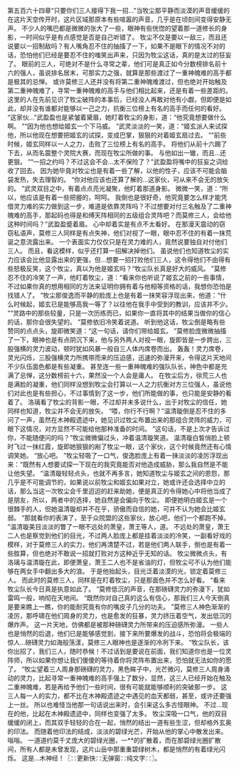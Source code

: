 第五百六十四章“只要你们三人接得下我一招...”当牧尘那平静而淡漠的声音缓缓的在这片天空传开时，这片区域那原本有些喧嚣的声音，几乎是在顷刻间变得安静无声。
不少人的嘴巴都是微微的张大了一些，眼神有些恍惚的望着那一道修长的身影，一时间似乎是有点感觉是否是自己听错了。
牧尘不仅是要以一敌三，而且还说要以一招制敌吗？有人嘴角忍不住的抽搐了一下，如果不是眼下的情况不对的话，恐怕他们已经是要忍不住的嗤笑出声来，只因为牧尘这话，真的是太过的狂妄了。
眼前的三人，可绝对不是什么寻常之辈，他们可是真正如今分数榜排名前十六的强人，虽说排名居末，可那实力之强，就算是那些渡过了一重神魄难的高手都是极其的忌惮。
或许莫修三人还并没有将第二重神魄难渡过，但也绝对开始触及第二重神魄难了，寻常一重神魄难的高手与他们相比起来，还是有着一些差距的。
这里的人在先前见识了牧尘破阵的本事后，已经没人再敢对他有小觑，但即便是如此，却并没有谁都对能够以一己之力，抗衡三位榜上有名的高手而任何的看好。
“这家伙...”武盈盈也是紧皱着黛眉，她盯着牧尘的身影，道：“他究竟想要做什么啊。
”“因为他也想给姬玄一个下马威。
”武灵淡淡的一笑，道：“姬玄派人来试探他，所以他现在想要把姬玄的试探，变成巴掌，狠狠的对着姬玄扇过去。
”“前些时候，姬玄同样以一人之力，击败了三位榜上有名的高手。
将他们从前十六踢了下去，从而名震整个灵院大赛，而现在牧尘所做的事。
与他如出一辙，而且...还更狠。
”“一招之约吗？不过这会不会...太不保险了？”武盈盈将嘴中的狂妄之词给收了回去。
因为她毕竟对牧尘也是有着一些了解，以他的性子，应该不可能会脑袋发热，失去理智的。
“你对他应该也还算了解的...这家伙，可从来不会无的放矢的。
”武灵双目之中，有着点点亮光凝聚，他盯着那道身影。
微微一笑，道：“所以，他应该是有着一些把握的，呵呵。
我倒也是很好奇，他究竟要怎么样才能凭借灵力难的实力做到这一步，难道是依靠灵阵吗？不过想要对付三名触及了二重神魄难的高手，那起码也得是和缚天阵相同的五级组合灵阵吧？而莫修三人，会给他这种时间吗？”武盈盈蹙着眉。
心中却着实是有点不太看好。
在那漫天震动的窃窃私语声，莫修三人同样是有点失神，他们对视了一眼，眼中忍不住的有着一抹荒诞之意流露出来。
一个表面实力仅仅只是在灵力难的人，竟然说要独自对付他们三人。
而且，看这模样，似乎还打算一招解决掉他们。
虽说他们也知道牧尘的实力应该会比他显露出来的更强，但...想要一招打败他们三人，这令得他们不由得有些怒极反笑，这个牧尘，真以为他是姬玄吗？“牧尘队长真是好大的威风。
”莫修忍不住的冷笑了一声，他盯着牧尘，道：“看来你也听说了姬玄之前的一些事情，不过如果你真的想用相同的方法来证明你拥有着与他相等资格的话，我想你恐怕是找错人了。
”牧尘那俊逸而平静的脸庞上也是有着一抹笑容浮现出来，他道：“什么时候起，姬玄已是能够高我一等了？以往他在我手中受到的教训，应该并不少。
”“灵路中的那些较量，只是一次历练而已，如果你一直将其中的结果当做你的信心的话，那你会很失望的。
”莫修依旧冷笑着说道。
听到他这话，牧尘倒是略有些赞同的点点头，旋即微笑道：“这一句话，请你们带给姬玄。
”莫修脸庞微微抽搐了一下，眼神也是有点阴沉下来，他与另外两人对视一眼，旋即皆是一步跨出，三股强横的灵力波动，顿时犹如风暴一般自三人体内席卷而出。
轰轰！灵力席卷，灵光闪烁，三股强横灵力所携带而来的压迫感，迅速的弥漫开来，令得这片天地间不少队伍面色都是有些凝重。
甚至连一些一重神魄难的强队队长，神色中都是充满了忌惮，这分数榜前十六，果然没一个人会是庸人。
在牧尘后方，徐荒三人也是满脸的凝重，他们同样没想到牧尘会打算以一人之力抗衡对方三位强人，虽说他们对此也是有些担心，不过事情到了这一步，他们所能做的事，也只能是安静的看着了。
洛璃看了牧尘的背影一眼，不过却并未多说什么，出于对牧尘的信任，她同样也知道，牧尘并不会无的放矢。
“喂，你行不行啊？”温清璇倒是忍不住的多问了一声，虽然在木神殿遗迹中，她见识过牧尘布置出来的那组合灵阵的威力，可眼下这情况，对方显然不可能给他那种准备的时间。
“这句话，不是上次才告诉过你，不能随便问的吗？”牧尘微微偏过头，冲着温清璇笑道。
温清璇白皙俏脸上顿时飞过一抹红霞，旋即她狠狠的剐了牧尘一眼，这个家伙，这个时候竟然还有心情调笑她。
“放心吧。
”牧尘轻吸了一口气，俊逸脸庞上有着一抹淡淡的凌厉浮现出来：“既然有人想要试探一下现在的我究竟能否对他造成威胁，那么我自然是不能让他失望。
”温清璇轻轻点头，也就不再多言，她知道牧尘与姬玄之间的恩怨，那几乎是不可能调节的，如果说以前牧尘和姬玄如果对立，她或许还会选择中立的话，那么当这一次牧尘会千里迢迢的赶来助她，便是真正的令得她心中将他当成了是朋友，所以，两者中的选择，她自然是会偏向于牧尘。
即便她明白姬玄是一个很棘手的人，但她温清璇却并不在乎，骄傲而自信的她，可并不认为她会比姬玄弱。
“那就看你的表演了，至于众院盟的这些家伙，放心吧，他们一个都跑不掉。
”温清璇美目淡淡的瞥了一眼不远处的萧皇，萧王等人，道。
不远处的萧皇，萧王二人也是察觉到他们的目光，不过两人脸庞上都是挂着淡淡的冷笑，一副看好戏的模样，对于莫修三人的实力，他们再清楚不过，若是他们两人联手，倒也是有着一些胜算，但也绝对不敢说一招就打败对方这种近乎无知的话。
牧尘微微点头，有洛璃与温清璇在此，即便萧皇，萧王二人也不是省油的灯，但牧尘可不认为他们能够在两女手中翻出多大的浪。
于是他抬起头，目光泛着淡漠的光，锁定着莫修三人。
而此时的莫修三人，同样是在盯着牧尘，只是那面色并不怎么好看。
“看来牧尘队长今日真是执意如此了。
”莫修低沉的声音，在那磅礴灵力的弥漫下，犹如雷鸣一般，响彻在天地间。
“既然你对自己真的这么有信心，那我们三人今天倒真是要来瞧上一瞧，你的能耐究竟有你的嘴皮子几分的功夫。
”莫修三人神色渐渐的凌厉，那呼啸在他们周身的灵力，也是愈发的狂暴，灵力挤压着空气，发出低沉的爆炸声。
这一片天地，仿佛都是被那种磅礴灵力所带来的压迫感所弥漫。
一些人也是悄然的后退，他们已是能够感觉到，接下来所要爆发的战斗，恐怕将会极端的惊人...磅礴灵力如海般荡漾，莫修三人眼神也是逐渐的冷冽下来。
“牧尘队长，该你出招了，我们三人，随时恭候！不过话到是要说在前面，我们知道你也是一位灵阵师，所以如果你想让我们傻傻的等待着你将灵阵布置出来，恐怕就无法如你的愿了。
”牧尘望着三人周身那磅礴的灵力，黑色眸子中，光芒微闪，莫修三人周身涌动的灵力，比起寻常一重神魄难的高手强上了数分，显然，这三人已经开始在触及二重神魄难，若是再给予他们一些时间，很有可能就能够顺利的突破那一步。
这三人每一人的实力，都不比在木神殿遗迹之中遇见的血天都弱，甚至，或许还要强上一丝。
所以也难怪当他那一句话说出来时，会引来这么多古怪眼神。
不过...现在的他，比起在木神殿遗迹中，同样也变强了太多。
牧尘深吸一口气，他的双目缓缓的闭上，而其双手轻轻的合在一起，悄然的结出一道有些生涩，但却格外玄奥的印法。
而随着他印法的结成，淡淡的碧绿光芒，开始从他的掌心中散发出来。
嗡嗡。
一道道约莫千丈庞大的碧绿光圈，一**的扩散着，而在那碧绿光圈扩散间，所有人都是未曾发现，这片山岳中那重重碧绿树木，都是悄然的有着绿光闪烁。
这是...木神经！〖∷更新快∷无弹窗∷纯文字∷〗。
